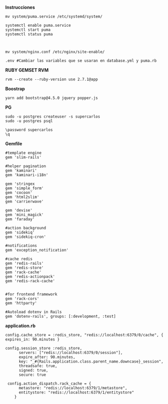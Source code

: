 
**Instrucciones**

    mv system/puma.service /etc/systemd/system/
    
    systemctl enable puma.service
    systemctl start puma
    systemctl status puma


    
    mv system/nginx.conf /etc/nginx/site-enable/
    
    .env #Cambiar las variables que se usaran en database.yml y puma.rb

**RUBY GEMSET RVM**

    rvm --create --ruby-version use 2.7.1@app


**Boostrap**

    yarn add bootstrap@4.5.0 jquery popper.js

**PG**

    sudo -u postgres createuser -s supercarlos
    sudo -u postgres psql
    
    \password supercarlos
    \q


**Gemfile**

    #template engine
    gem 'slim-rails'
    
    #helper pagination
    gem 'kaminari'
    gem 'kaminari-i18n'
    
    gem 'stringex
    gem 'simple_form'
    gem 'cocoon'
    gem 'html2slim'
    gem 'carrierwave'
    
    gem 'devise'
    gem 'mini_magick'
    gem 'faraday'
    
    #action background
    gem 'sidekiq'
    gem 'sidekiq-cron'
    
    #notifications
    gem 'exception_notification'
    
    #cache redis
    gem 'redis-rails'
    gem 'redis-store'
    gem 'rack-cache'
    gem 'redis-actionpack'
    gem 'redis-rack-cache'
    
   
    #for frontend framework
    gem 'rack-cors'
    gem 'httparty'
    
    #Autoload dotenv in Rails
    gem 'dotenv-rails', groups: [:development, :test]

**application.rb**

    config.cache_store = :redis_store, "redis://localhost:6379/0/cache", { expires_in: 90.minutes }
      
    config.session_store :redis_store,
          servers: ["redis://localhost:6379/0/session"],
          expire_after: 90.minutes,
          key: "_#{Rails.application.class.parent_name.downcase}_session",
          threadsafe: true,
          signed: true,
          secure: true
    
     config.action_dispatch.rack_cache = {
          metastore: "redis://localhost:6379/1/metastore",
          entitystore: "redis://localhost:6379/1/entitystore"
        }
    

